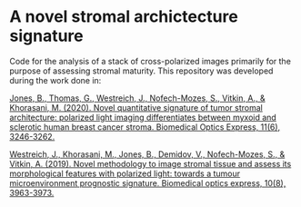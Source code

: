 # A novel stromal archictecture signature
Code for the analysis of a stack of cross-polarized images primarily for the purpose of assessing stromal maturity. This repository was developed during the work done in:

[Jones, B., Thomas, G., Westreich, J., Nofech-Mozes, S., Vitkin, A., & Khorasani, M. (2020). Novel quantitative signature of tumor stromal architecture: polarized light imaging differentiates between myxoid and sclerotic human breast cancer stroma. Biomedical Optics Express, 11(6), 3246-3262.](https://www.osapublishing.org/boe/abstract.cfm?uri=boe-11-6-3246)

[Westreich, J., Khorasani, M., Jones, B., Demidov, V., Nofech-Mozes, S., & Vitkin, A. (2019). Novel methodology to image stromal tissue and assess its morphological features with polarized light: towards a tumour microenvironment prognostic signature. Biomedical optics express, 10(8), 3963-3973.](https://www.osapublishing.org/boe/abstract.cfm?uri=boe-10-8-3963)


